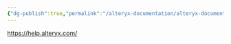 ```yaml
---
{"dg-publish":true,"permalink":"/alteryx-documentation/alteryx-documentation/","noteIcon":"","created":"2024-04-25T20:47:20.014+08:00","updated":"2024-04-25T20:47:43.571+08:00"}
---
```


https://help.alteryx.com/
